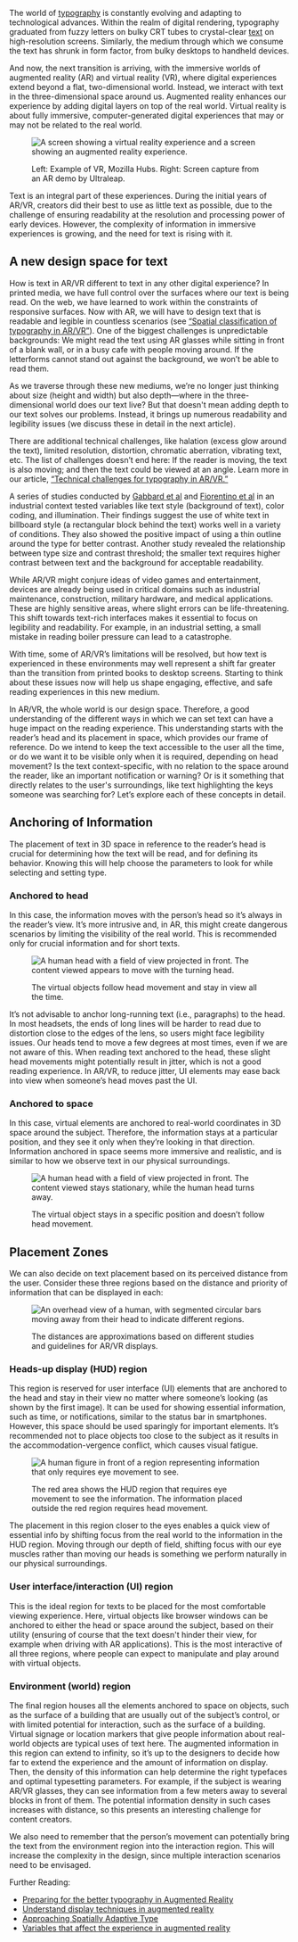 The world of [typography](/glossary/typography) is constantly evolving and adapting to technological advances. Within the realm of digital rendering, typography graduated from fuzzy letters on bulky CRT tubes to crystal-clear [text](/glossary/text_copy) on high-resolution screens. Similarly, the medium through which we consume the text has shrunk in form factor, from bulky desktops to handheld devices.

And now, the next transition is arriving, with the immersive worlds of augmented reality (AR) and virtual reality (VR), where digital experiences extend beyond a flat, two-dimensional world. Instead, we interact with text in the three-dimensional space around us. Augmented reality enhances our experience by adding digital layers on top of the real world. Virtual reality is about fully immersive, computer-generated digital experiences that may or may not be related to the real world.

<figure>

![A screen showing a virtual reality experience and a screen showing an augmented reality experience.](images/introducing_ar_vr_1.png)
<figcaption>Left: Example of VR, Mozilla Hubs. Right: Screen capture from an AR demo by Ultraleap.</figcaption>

</figure>

Text is an integral part of these experiences. During the initial years of AR/VR, creators did their best to use as little text as possible, due to the challenge of ensuring readability at the resolution and processing power of early devices. However, the complexity of information in immersive experiences is growing, and the need for text is rising with it.

## A new design space for text

How is text in AR/VR different to text in any other digital experience? In printed media, we have full control over the surfaces where our text is being read. On the web, we have learned to work within the constraints of responsive surfaces. Now with AR, we will have to design text that is readable and legible in countless scenarios (see [“Spatial classification of typography in AR/VR”](spatial_classification_of_typography_in_ar_vr)). One of the biggest challenges is unpredictable backgrounds: We might read the text using AR glasses while sitting in front of a blank wall, or in a busy cafe with people moving around. If the letterforms cannot stand out against the background, we won’t be able to read them.

As we traverse through these new mediums, we’re no longer just thinking about size (height and width) but also depth—where in the three-dimensional world does our text live? But that doesn't mean adding depth to our text solves our problems. Instead, it brings up numerous readability and legibility issues (we discuss these in detail in the next article).

There are additional technical challenges, like halation (excess glow around the text), limited resolution, distortion, chromatic aberration, vibrating text, etc. The list of challenges doesn’t end here: If the reader is moving, the text is also moving; and then the text could be viewed at an angle. Learn more in our article, [“Technical challenges for typography in AR/VR.”](/lesson/technical_challenges_for_typography_in_ar_vr)

A series of studies conducted by [Gabbard et al](https://vtechworks.lib.vt.edu/bitstream/handle/10919/25504/pres%252E2006%252E15%252E1%252E16.pdf?sequence=1) and [Fiorentino et al](https://www.researchgate.net/publication/274013793_Legibility_in_Industrial_AR_Text_Style_Color_Coding_and_Illuminance) in an industrial context tested variables like text style (background of text), color coding, and illumination. Their findings suggest the use of white text in billboard style (a rectangular block behind the text) works well in a variety of conditions. They also showed the positive impact of using a thin outline around the type for better contrast. Another study revealed the relationship between type size and contrast threshold; the smaller text requires higher contrast between text and the background for acceptable readability.

While AR/VR might conjure ideas of video games and entertainment, devices are already being used in critical domains such as industrial maintenance, construction, military hardware, and medical applications. These are highly sensitive areas, where slight errors can be life-threatening. This shift towards text-rich interfaces makes it essential to focus on legibility and readability. For example, in an industrial setting, a small mistake in reading boiler pressure can lead to a catastrophe.

With time, some of AR/VR’s limitations will be resolved, but how text is experienced in these environments may well represent a shift far greater than the transition from printed books to desktop screens. Starting to think about these issues now will help us shape engaging, effective, and safe reading experiences in this new medium.

In AR/VR, the whole world is our design space. Therefore, a good understanding of the different ways in which we can set text can have a huge impact on the reading experience. This understanding starts with the reader’s head and its placement in space, which provides our frame of reference. Do we intend to keep the text accessible to the user all the time, or do we want it to be visible only when it is required, depending on head movement? Is the text context-specific, with no relation to the space around the reader, like an important notification or warning? Or is it something that directly relates to the user's surroundings, like text highlighting the keys someone was searching for? Let’s explore each of these concepts in detail.

## Anchoring of Information

The placement of text in 3D space in reference to the reader’s head is crucial for determining how the text will be read, and for defining its behavior. Knowing this will help choose the parameters to look for while selecting and setting type.

### Anchored to head

In this case, the information moves with the person’s head so it’s always in the reader’s view. It’s more intrusive and, in AR, this might create dangerous scenarios by limiting the visibility of the real world. This is recommended only for crucial information and for short texts.

<figure>

![A human head with a field of view projected in front. The content viewed appears to move with the turning head.](images/introducing_ar_vr_2.png)
<figcaption>The virtual objects follow head movement and stay in view all the time.</figcaption>

</figure>

It’s not advisable to anchor long-running text (i.e., paragraphs) to the head. In most headsets, the ends of long lines will be harder to read due to distortion close to the edges of the lens, so users might face legibility issues. Our heads tend to move a few degrees at most times, even if we are not aware of this. When reading text anchored to the head, these slight head movements might potentially result in jitter, which is not a good reading experience. In AR/VR, to reduce jitter, UI elements may ease back into view when someone’s head moves past the UI.

### Anchored to space

In this case, virtual elements are anchored to real-world coordinates in 3D space around the subject. Therefore, the information stays at a particular position, and they see it only when they’re looking in that direction. Information anchored in space seems more immersive and realistic, and is similar to how we observe text in our physical surroundings.

<figure>

![A human head with a field of view projected in front. The content viewed stays stationary, while the human head turns away.](images/introducing_ar_vr_3.png)
<figcaption>The virtual object stays in a specific position and doesn’t follow head movement.</figcaption>

</figure>

## Placement Zones

We can also decide on text placement based on its perceived distance from the user. Consider these three regions based on the distance and priority of information that can be displayed in each:

<figure>

![An overhead view of a human, with segmented circular bars moving away from their head to indicate different regions.](images/introducing_ar_vr_4.png)
<figcaption>The distances are approximations based on different studies and guidelines for AR/VR displays.</figcaption>

</figure>

### Heads-up display (HUD) region

This region is reserved for user interface (UI) elements that are anchored to the head and stay in their view no matter where someone’s looking (as shown by the first image). It can be used for showing essential information, such as time, or notifications, similar to the status bar in smartphones. However, this space should be used sparingly for important elements. It’s recommended not to place objects too close to the subject as it results in the accommodation-vergence conflict, which causes visual fatigue.

<figure>

![A human figure in front of a region representing information that only requires eye movement to see.](images/introducing_ar_vr_5.png)
<figcaption>The red area shows the HUD region that requires eye movement to see the information. The information placed outside the red region requires head movement.</figcaption>

</figure>

The placement in this region closer to the eyes enables a quick view of  essential info by shifting focus from the real world to the information in the HUD region. Moving through our depth of field, shifting focus with our eye muscles rather than moving our heads is something we perform naturally in our physical surroundings.

### User interface/interaction (UI) region

This is the ideal region for texts to be placed for the most comfortable viewing experience. Here, virtual objects like browser windows can be anchored to either the head or space around the subject, based on their utility (ensuring of course that the text doesn't hinder their view, for example when driving with AR applications). This is the most interactive of all three regions, where people can expect to manipulate and play around with virtual objects.

### Environment (world) region

The final region houses all the elements anchored to space on objects, such as the surface of a building that are usually out of the subject’s control, or with limited potential for interaction, such as the surface of a building. Virtual signage or location markers that give people information about real-world objects are typical uses of text here. The augmented information in this region can extend to infinity, so it’s up to the designers to decide how far to extend the experience and the amount of information on display. Then, the density of this information can help determine the right typefaces and optimal typesetting parameters. For example, if the subject is wearing AR/VR glasses, they can see information from a few meters away to several blocks in front of them. The potential information density in such cases increases with distance, so this presents an interesting challenge for content creators.

We also need to remember that the person’s movement can potentially bring the text from the environment region into the interaction region. This will increase the complexity in the design, since multiple interaction scenarios need to be envisaged.

Further Reading:

- [Preparing for the better typography in Augmented Reality](https://niteeshyadav.com/blog/preparing-for-the-better-typography-in-augmented-reality-6232/)
- [Understand display techniques in augmented reality](https://niteeshyadav.com/blog/understanding-display-techniques-in-augmented-reality-7485/)
- [Approaching Spatially Adaptive Type](https://www.aetherpoint.com/blogpost/approaching-spatially-adaptive-type/)
- [Variables that affect the experience in augmented reality](https://niteeshyadav.com/blog/variables-that-affect-the-experience-in-ar-8618/)
